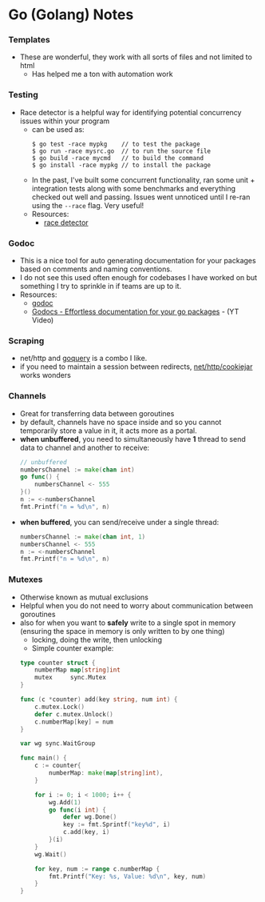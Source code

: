# Go (Golang) Notes


### Templates
* These are wonderful, they work with all sorts of files and not limited to html
    * Has helped me a ton with automation work

### Testing
* Race detector is a helpful way for identifying potential concurrency issues within your program
    * can be used as: 
        ```shell
        $ go test -race mypkg    // to test the package
        $ go run -race mysrc.go  // to run the source file
        $ go build -race mycmd   // to build the command
        $ go install -race mypkg // to install the package
        ```
    * In the past, I've built some concurrent functionality, ran some unit + integration tests along with some benchmarks and everything checked out well and passing. Issues went unnoticed until I re-ran using the `--race` flag. Very useful!
    * Resources:
        * [race detector](https://go.dev/doc/articles/race_detector)

### Godoc
* This is a nice tool for auto generating documentation for your packages based on comments and naming conventions.
* I do not see this used often enough for codebases I have worked on but something I try to sprinkle in if teams are up to it.
* Resources:
    * [godoc](https://pkg.go.dev/golang.org/x/tools/cmd/godoc)
    * [Godocs - Effortless documentation for your go packages](https://www.youtube.com/watch?v=80VT3xexcWs) - (YT Video)

### Scraping
* net/http and [goquery](github.com/PuerkitoBio/goquery) is a combo I like.
* if you need to maintain a session between redirects, [net/http/cookiejar](https://pkg.go.dev/net/http/cookiejar) works wonders

### Channels
* Great for transferring data between goroutines
* by default, channels have no space inside and so you cannot temporarily store a value in it, it acts more as a portal.
* **when unbuffered**, you need to simultaneously have **1** thread to send data to channel and another to receive:
    ```go
    // unbuffered
    numbersChannel := make(chan int)
    go func() {
        numbersChannel <- 555
    }()
    n := <-numbersChannel
    fmt.Printf("n = %d\n", n)
    ```
* **when buffered**, you can send/receive under a single thread:
    ```go
    numbersChannel := make(chan int, 1)
    numbersChannel <- 555
    n := <-numbersChannel
    fmt.Printf("n = %d\n", n)
    ```

### Mutexes
* Otherwise known as mutual exclusions
* Helpful when you do not need to worry about communication between goroutines
* also for when you want to **safely** write to a single spot in memory (ensuring the space in memory is only written to by one thing)
    * locking, doing the write, then unlocking
    * Simple counter example:
    ```go
    type counter struct {
        numberMap map[string]int
        mutex     sync.Mutex
    }

    func (c *counter) add(key string, num int) {
        c.mutex.Lock()
        defer c.mutex.Unlock()
        c.numberMap[key] = num
    }

    var wg sync.WaitGroup

    func main() {
        c := counter{
            numberMap: make(map[string]int),
        }

        for i := 0; i < 1000; i++ {
            wg.Add(1)
            go func(i int) {
                defer wg.Done()
                key := fmt.Sprintf("key%d", i)
                c.add(key, i)
            }(i)
        }
        wg.Wait()

        for key, num := range c.numberMap {
            fmt.Printf("Key: %s, Value: %d\n", key, num)
        }
    }
    ```